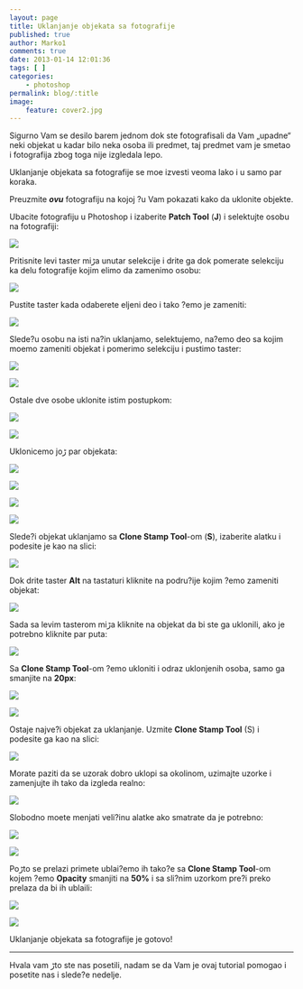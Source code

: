 ```yaml
---
layout: page
title: Uklanjanje objekata sa fotografije
published: true
author: Marko1
comments: true
date: 2013-01-14 12:01:36
tags: [ ]
categories:
    - photoshop
permalink: blog/:title
image:
    feature: cover2.jpg
---
```

Sigurno Vam se desilo barem jednom dok ste fotografisali da Vam &#8222;upadne&#8220; neki objekat u kadar bilo neka osoba ili predmet, taj predmet vam je smetao i fotografija zbog toga nije izgledala lepo.
  
Uklanjanje objekata sa fotografije se mo‍e izvesti veoma lako i u samo par koraka.

Preuzmite _**ovu**_ fotografiju na kojoj ?u Vam pokazati kako da uklonite objekte.
  
Ubacite fotografiju u Photoshop i izaberite **Patch Tool** (**J**) i selektujte osobu na fotografiji:

![][1]

Pritisnite levi taster miڑa unutar selekcije i dr‍ite ga dok pomerate selekciju ka delu fotografije kojim ‍elimo da zamenimo osobu:

![][2]

Pustite taster kada odaberete ‍eljeni deo i tako ?emo je zameniti:

![][3]

Slede?u osobu na isti na?in uklanjamo, selektujemo, na?emo deo sa kojim mo‍emo zameniti objekat i pomerimo selekciju i pustimo taster:

![][4]

![][5]

Ostale dve osobe uklonite istim postupkom:

![][6]

![][7]

Uklonicemo joڑ par objekata:

![][8]

![][9]

![][10]

![][11]

Slede?i objekat uklanjamo sa **Clone Stamp Tool**-om (**S**), izaberite alatku i podesite je kao na slici:

![][12]

Dok dr‍ite taster **Alt** na tastaturi kliknite na podru?ije kojim ?emo zameniti objekat:

![][13]

Sada sa levim tasterom miڑa kliknite na objekat da bi ste ga uklonili, ako je potrebno kliknite par puta:

![][14]

Sa **Clone Stamp Tool**-om ?emo ukloniti i odraz uklonjenih osoba, samo ga smanjite na **20px**:

![][15]

![][16]

Ostaje najve?i objekat za uklanjanje. Uzmite **Clone Stamp Tool** (S) i podesite ga kao na slici:

![][17]

Morate paziti da se uzorak dobro uklopi sa okolinom, uzimajte uzorke i zamenjujte ih tako da izgleda realno:

![][18]

Slobodno mo‍ete menjati veli?inu alatke ako smatrate da je potrebno:

![][19]

![][20]

Poڑto se prelazi primete ubla‍i?emo ih tako?e sa **Clone Stamp Tool**-om kojem ?emo **Opacity** smanjiti na **50%** i sa sli?nim uzorkom pre?i preko prelaza da bi ih ubla‍ili:

![][21]

![][22]

Uklanjanje objekata sa fotografije je gotovo!
  
  

* * *

Hvala vam ڑto ste nas posetili, nadam se da Vam je ovaj tutorial pomogao i posetite nas i slede?e nedelje.

 [1]: {{site.baseurl}}/images/post/uploads/2013/01/img001.jpg
 [2]: {{site.baseurl}}/images/post/uploads/2013/01/img011.jpg
 [3]: {{site.baseurl}}/images/post/uploads/2013/01/img021.jpg
 [4]: {{site.baseurl}}/images/post/uploads/2013/01/img031.jpg
 [5]: {{site.baseurl}}/images/post/uploads/2013/01/img041.jpg
 [6]: {{site.baseurl}}/images/post/uploads/2013/01/img051.jpg
 [7]: {{site.baseurl}}/images/post/uploads/2013/01/img061.jpg
 [8]: {{site.baseurl}}/images/post/uploads/2013/01/img071.jpg
 [9]: {{site.baseurl}}/images/post/uploads/2013/01/img081.jpg
 [10]: {{site.baseurl}}/images/post/uploads/2013/01/img091.jpg
 [11]: {{site.baseurl}}/images/post/uploads/2013/01/img101.jpg
 [12]: {{site.baseurl}}/images/post/uploads/2013/01/img111.jpg
 [13]: {{site.baseurl}}/images/post/uploads/2013/01/img121.jpg
 [14]: {{site.baseurl}}/images/post/uploads/2013/01/img131.jpg
 [15]: {{site.baseurl}}/images/post/uploads/2013/01/img141.jpg
 [16]: {{site.baseurl}}/images/post/uploads/2013/01/img151.jpg
 [17]: {{site.baseurl}}/images/post/uploads/2013/01/img161.jpg
 [18]: {{site.baseurl}}/images/post/uploads/2013/01/img171.jpg
 [19]: {{site.baseurl}}/images/post/uploads/2013/01/img18.jpg
 [20]: {{site.baseurl}}/images/post/uploads/2013/01/img19.jpg
 [21]: {{site.baseurl}}/images/post/uploads/2013/01/img20.jpg
 [22]: {{site.baseurl}}/images/post/uploads/2013/01/img21.jpg